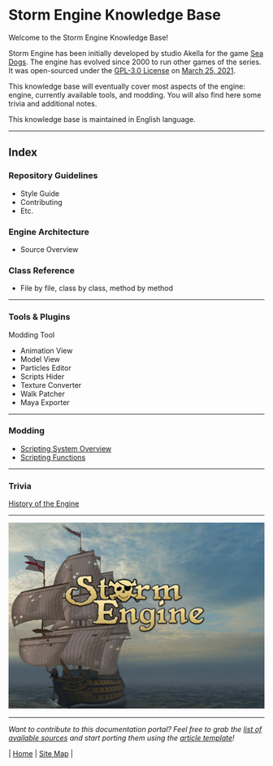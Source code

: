 # Storm Engine Knowledge Base


Welcome to the Storm Engine Knowledge Base!

Storm Engine has been initially developed by studio Akella for the game [Sea Dogs](https://en.wikipedia.org/wiki/Sea_Dogs_(video_game)). The engine has evolved since 2000 to run other games of the series. It was open-sourced under the [GPL-3.0 License](https://choosealicense.com/licenses/gpl-3.0/) on [March 25, 2021](https://steamcommunity.com/games/223330/announcements/detail/3013444995188538671).

This knowledge base will eventually cover most aspects of the engine: engine, currently available tools, and modding. You will also find here some trivia and additional notes.

This knowledge base is maintained in English language.

---

## Index

### Repository Guidelines

* Style Guide
* Contributing
* Etc.

### Engine Architecture

* Source Overview

### Class Reference

* File by file, class by class, method by method

---
### Tools & Plugins

Modding Tool
* Animation View
* Model View
* Particles Editor
* Scripts Hider
* Texture Converter
* Walk Patcher
* Maya Exporter

---
### Modding

* [Scripting System Overview](kb/0002-scripting-overview.md)
* [Scripting Functions](kb/0003-scripting-functions.md)

---

### Trivia

[History of the Engine](kb/0001-history.md)

---

![Storm Engine Logo](media/SE_logo_ship.jpg)

---

_Want to contribute to this documentation portal? Feel free to grab the [list of available sources](work/sources_list.md) and start porting them using the [article template](work/0000-kb-template.md)!_

| [Home](index.md) | [Site Map](site-map.md) | 